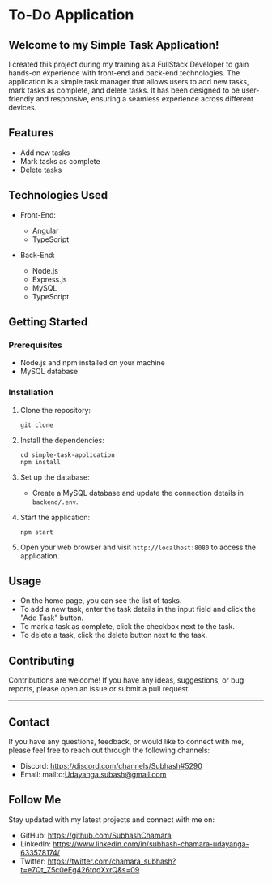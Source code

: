# To-Do Application



## Welcome to my Simple Task Application!

I created this project during my training as a FullStack Developer to gain hands-on experience with front-end and back-end technologies. The application is a simple task manager that allows users to add new tasks, mark tasks as complete, and delete tasks. It has been designed to be user-friendly and responsive, ensuring a seamless experience across different devices.



## Features

- Add new tasks
- Mark tasks as complete
- Delete tasks



## Technologies Used

- Front-End:
  - Angular
  - TypeScript

- Back-End:
  - Node.js
  - Express.js
  - MySQL
  - TypeScript



## Getting Started

### Prerequisites

- Node.js and npm installed on your machine
- MySQL database

### Installation

1. Clone the repository:

   ```shell
   git clone 
   ```

2. Install the dependencies:

   ```shell
   cd simple-task-application
   npm install
   ```

3. Set up the database:
   - Create a MySQL database and update the connection details in `backend/.env`.

4. Start the application:

   ```shell
   npm start
   ```

5. Open your web browser and visit `http://localhost:8080` to access the application.



## Usage

- On the home page, you can see the list of tasks.
- To add a new task, enter the task details in the input field and click the "Add Task" button.
- To mark a task as complete, click the checkbox next to the task.
- To delete a task, click the delete button next to the task.



## Contributing

Contributions are welcome! If you have any ideas, suggestions, or bug reports, please open an issue or submit a pull request.

---

## Contact

If you have any questions, feedback, or would like to connect with me, please feel free to reach out through the following channels:

- Discord: https://discord.com/channels/Subhash#5290
- Email: mailto:Udayanga.subash@gmail.com



## Follow Me

Stay updated with my latest projects and connect with me on:

- GitHub: https://github.com/SubhashChamara
- LinkedIn: https://www.linkedin.com/in/subhash-chamara-udayanga-633578174/
- Twitter: https://twitter.com/chamara_subhash?t=e7Qt_Z5c0eEg426tqdXxrQ&s=09
```
